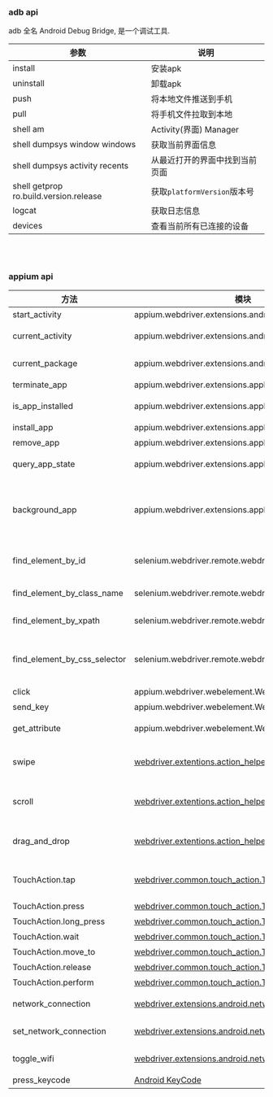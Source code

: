 ### adb api

adb 全名 Android Debug Bridge, 是一个调试工具.


|参数|说明|
|---|---|
|install| 安装apk |
|uninstall| 卸载apk |
|push| 将本地文件推送到手机 |
|pull| 将手机文件拉取到本地 |
|shell am| Activity(界面) Manager |
|shell dumpsys window windows| 获取当前界面信息 |
|shell dumpsys activity recents| 从最近打开的界面中找到当前页面 |
|shell getprop ro.build.version.release| 获取`platformVersion`版本号 |
|logcat| 获取日志信息 |
|devices| 查看当前所有已连接的设备 |


&nbsp;  
&nbsp;  
### appium api

|方法|模块|说明|
|---|---|---|
|start_activity|appium.webdriver.extensions.android.activities.Activities| [启动一个app](./scripts/0002-get-package-and-activity.py#L18) |
|current_activity|appium.webdriver.extensions.android.activities.Activities| [获取当前界面名](./scripts/0002-get-package-and-activity.py#L28) |
|current_package|appium.webdriver.extensions.android.common.Common| [获取当前包名](./scripts/0002-get-package-and-activity.py#L23) |
|terminate_app|appium.webdriver.extensions.applications.Applications| [关闭一个app](./scripts/0003-terminate-app.py#L23) |
|is_app_installed|appium.webdriver.extensions.applications.Applications| [检查app是否已安装](./scripts/0004-install-app.py#L12) |
|install_app|appium.webdriver.extensions.applications.Applications| [安装一个app](./scripts/0004-install-app.py#L24) |
|remove_app|appium.webdriver.extensions.applications.Applications| [卸载一个app](./scripts/0004-install-app.py#L17) |
|query_app_state|appium.webdriver.extensions.applications.Applications| [查询一个app的状态](scripts/0005-app-state-and-background.py#L20) |
|background_app|appium.webdriver.extensions.applications.Applications| [长按 `Home` 键, 将app放置后台(单位: 秒), 然后再回到屏幕前](scripts/0005-app-state-and-background.py#L26) |
|find_element_by_id|selenium.webdriver.remote.webdriver.WebDriver| [对应于: resource-id 标签](scripts/0006-find-element-by.py#L26) |
|find_element_by_class_name|selenium.webdriver.remote.webdriver.WebDriver| [对应于: class 标签](scripts/0006-find-element-by.py#L36) |
|find_element_by_xpath|selenium.webdriver.remote.webdriver.WebDriver| [按 xpath 规则查找元素](scripts/0006-find-element-by.py#L37) |
|find_element_by_css_selector|selenium.webdriver.remote.webdriver.WebDriver| [按 css_selector 规则查找元素](scripts/0006-find-element-by.py#L38) |
|click|appium.webdriver.webelement.WebElement| [点击控件](scripts/0006-find-element-by.py#L26) |
|send_key|appium.webdriver.webelement.WebElement| [输入内容](scripts/0006-find-element-by.py#L31) |
|get_attribute|appium.webdriver.webelement.WebElement| [获取当前组件的属性值](scripts/0007-get-attribute.py#L22) |
|swipe|[webdriver.extentions.action_helpers.ActionHelpers](https://github.com/appium/python-client/blob/master/appium/webdriver/extensions/action_helpers.py#L111)| [按象数, 有惯性, 支持滑动时长](scripts/0008-scroll.py#L39) |
|scroll|[webdriver.extentions.action_helpers.ActionHelpers](https://github.com/appium/python-client/blob/master/appium/webdriver/extensions/action_helpers.py#L31)| [按元素, 有惯性, 支持滑动时长](scripts/0008-scroll.py#L47) |
|drag_and_drop|[webdriver.extentions.action_helpers.ActionHelpers](https://github.com/appium/python-client/blob/master/appium/webdriver/extensions/action_helpers.py#L58)| [按元素, 无惯性, 不支持滑动时长](scripts/0008-scroll.py#L51) |
|TouchAction.tap|[webdriver.common.touch_action.TouchAction](https://github.com/appium/python-client/blob/master/appium/webdriver/common/touch_action.py#L43)| 轻微触碰, 支持坐标, 类似click |
|TouchAction.press|[webdriver.common.touch_action.TouchAction](https://github.com/appium/python-client/blob/master/appium/webdriver/common/touch_action.py#L66)| [按住](scripts/0009-touch-action.py#L40) |
|TouchAction.long_press|[webdriver.common.touch_action.TouchAction](https://github.com/appium/python-client/blob/master/appium/webdriver/common/touch_action.py#L89)| [长按](scripts/0009-touch-action.py#L32) |
|TouchAction.wait|[webdriver.common.touch_action.TouchAction](https://github.com/appium/python-client/blob/master/appium/webdriver/common/touch_action.py#L111)| [等待](scripts/0009-touch-action.py#L39) |
|TouchAction.move_to|[webdriver.common.touch_action.TouchAction](https://github.com/appium/python-client/blob/master/appium/webdriver/common/touch_action.py#L129)| [移动](scripts/0009-touch-action.py#L41) |
|TouchAction.release|[webdriver.common.touch_action.TouchAction](https://github.com/appium/python-client/blob/master/appium/webdriver/common/touch_action.py#L144)| [松开/释放](scripts/0009-touch-action.py#L46) |
|TouchAction.perform|[webdriver.common.touch_action.TouchAction](https://github.com/appium/python-client/blob/master/appium/webdriver/common/touch_action.py#L154)| [执行](scripts/0009-touch-action.py#L47) |
|network_connection|[webdriver.extensions.android.network.Network](https://github.com/appium/python-client/blob/master/appium/webdriver/extensions/android/network.py#L44)| [获取手机网络类型](scripts/0010-networking.py#L37) |
|set_network_connection|[webdriver.extensions.android.network.Network](https://github.com/appium/python-client/blob/master/appium/webdriver/extensions/android/network.py#L52)| [设置手机网络类型](scripts/0010-networking.py#L43) |
|toggle_wifi|[webdriver.extensions.android.network.Network](https://github.com/appium/python-client/blob/master/appium/webdriver/extensions/android/network.py#L82)| [关闭或开启wifi模式](scripts/0010-networking.py#L50) |
|press_keycode|[Android KeyCode](https://blog.csdn.net/feizhixuan46789/article/details/16801429)| [快捷键](scripts/0012-press-keycode.py#L24) |
